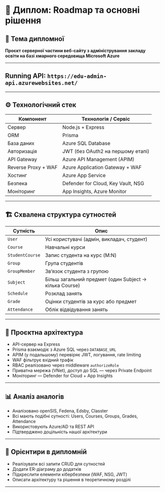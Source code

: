 # 📌 Диплом: Roadmap та основні рішення

## 🧠 Тема дипломної

**Проєкт серверної частини веб-сайту з адміністрування закладу освіти на базі хмарного середовища Microsoft Azure**

---
## Running API: `https://edu-admin-api.azurewebsites.net/`
---
## ⚙️ Технологічний стек

| Компонент           | Технологія / Сервіс                |
| ------------------- | ---------------------------------- |
| Сервер              | Node.js + Express                  |
| ORM                 | Prisma                             |
| База даних          | Azure SQL Database                 |
| Авторизація         | JWT (без OAuth2 на першому етапі)  |
| API Gateway         | Azure API Management (APIM)        |
| Reverse Proxy + WAF | Azure Application Gateway + WAF    |
| Хостинг             | Azure App Service                  |
| Безпека             | Defender for Cloud, Key Vault, NSG |
| Моніторинг          | App Insights, Azure Monitor        |

---

## 🏗️ Схвалена структура сутностей

| Сутність        | Опис                                                   |
| --------------- | ------------------------------------------------------ |
| `User`          | Усі користувачі (адмін, викладач, студент)             |
| `Course`        | Навчальні курси                                        |
| `StudentCourse` | Запис студента на курс (M:N)                           |
| `Group`         | Група студентів                                        |
| `GroupMember`   | Зв’язок студента з групою                              |
| `Subject`       | Більш загальний предмет (один Subject → кілька Course) |
| `Schedule`      | Розклад занять                                         |
| `Grade`         | Оцінки студентів за курс або предмет                   |
| `Attendance`    | Облік відвідування занять                              |

---

## 🧱 Проєктна архітектура

- API-сервер на Express
- Prisma взаємодіє з Azure SQL через `DATABASE_URL`
- APIM (у подальшому) перевіряє JWT, логування, rate limiting
- WAF фільтрує вхідний трафік
- RBAC реалізовано через middleware `authorizeRole`
- Приватна мережа (VNet), доступ до SQL — через Private Endpoint
- Моніторинг — Defender for Cloud + App Insights

---

## 📊 Аналіз аналогів

- Аналізовано openSIS, Fedena, Edsby, Classter
- Всі мають подібні сутності: Users, Courses, Groups, Grades, Attendance
- Використовують Azure/AD та REST API
- Підтверджено доцільність нашої архітектури

---

## 🧭 Орієнтири в дипломній

- Реалізувати всі запити CRUD для сутностей
- Додати ER-діаграму до додатків
- Підкреслити елементи кібербезпеки (WAF, NSG, JWT)
- Описати архітектуру та рішення в теоретичному розділі

---
